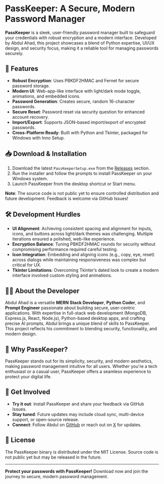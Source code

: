 # PassKeeper: A Secure, Modern Password Manager

**PassKeeper** is a sleek, user-friendly password manager built to safeguard your credentials with robust encryption and a modern interface. Developed by Abdul Ahad, this project showcases a blend of Python expertise, UI/UX design, and security focus, making it a reliable tool for managing passwords securely.

## 🚀 Features
- **Robust Encryption**: Uses PBKDF2HMAC and Fernet for secure password storage.
- **Modern UI**: Web-app-like interface with light/dark mode toggle, animations, and embedded icons.
- **Password Generation**: Creates secure, random 16-character passwords.
- **Secure Reset**: Password reset via security question for enhanced account recovery.
- **Import/Export**: Supports JSON-based import/export of encrypted passwords.
- **Cross-Platform Ready**: Built with Python and Tkinter, packaged for Windows with Inno Setup.

## 📥 Download & Installation
1. Download the latest `PassKeeperSetup.exe` from the [Releases](https://github.com/your-username/PassKeeper/releases) section.
2. Run the installer and follow the prompts to install PassKeeper on your Windows system.
3. Launch PassKeeper from the desktop shortcut or Start menu.

**Note**: The source code is not public yet to ensure controlled distribution and future development. Feedback is welcome via GitHub Issues!

## 🛠️ Development Hurdles
- **UI Alignment**: Achieving consistent spacing and alignment for inputs, icons, and buttons across light/dark themes was challenging. Multiple iterations ensured a polished, web-like experience.
- **Encryption Balance**: Tuning PBKDF2HMAC rounds for security without compromising performance required careful testing.
- **Icon Integration**: Embedding and aligning icons (e.g., copy, eye, reset) across dialogs while maintaining responsiveness was complex but critical for UX.
- **Tkinter Limitations**: Overcoming Tkinter’s dated look to create a modern interface involved custom styling and animations.

## 👨‍💻 About the Developer
Abdul Ahad is a versatile **MERN Stack Developer**, **Python Coder**, and **Prompt Engineer** passionate about building secure, user-centric applications. With expertise in full-stack web development (MongoDB, Express.js, React, Node.js), Python-based desktop apps, and crafting precise AI prompts, Abdul brings a unique blend of skills to PassKeeper. This project reflects his commitment to blending security, functionality, and modern design.

## 🌟 Why PassKeeper?
PassKeeper stands out for its simplicity, security, and modern aesthetics, making password management intuitive for all users. Whether you're a tech enthusiast or a casual user, PassKeeper offers a seamless experience to protect your digital life.

## 📢 Get Involved
- **Try it out**: Install PassKeeper and share your feedback via GitHub Issues.
- **Stay tuned**: Future updates may include cloud sync, multi-device support, or open-source release.
- **Connect**: Follow Abdul on [GitHub](https://github.com/abdulahad-92) or reach out on [X](https://x.com/your-username) for updates.

## 📜 License
The PassKeeper binary is distributed under the MIT License. Source code is not public yet but may be released in the future.

---

**Protect your passwords with PassKeeper!** Download now and join the journey to secure, modern password management.
